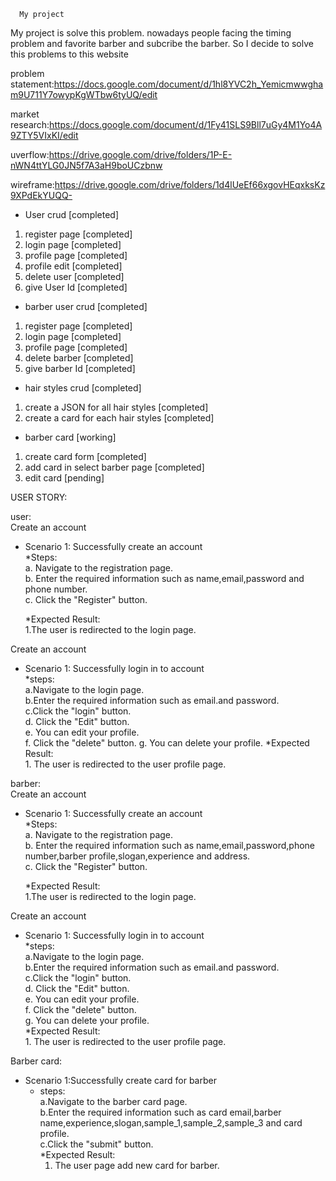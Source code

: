       My project
My project is solve this problem.
nowadays people facing the timing problem and favorite barber and subcribe the barber.
So I decide to solve this problems to this website 

problem statement:https://docs.google.com/document/d/1hl8YVC2h_Yemicmwwgham9U711Y7owypKgWTbw6tyUQ/edit


market research:https://docs.google.com/document/d/1Fy41SLS9Bll7uGy4M1Yo4A9ZTY5VIxKI/edit


uverflow:https://drive.google.com/drive/folders/1P-E-nWN4ttYLG0JN5f7A3aH9boUCzbnw

wireframe:https://drive.google.com/drive/folders/1d4lUeEf66xgovHEqxksKz9XPdEkYUQQ-

* User crud [completed]
1. register page [completed]
2. login page [completed]
3. profile page [completed]
4. profile edit [completed]
5. delete user [completed]
6. give User Id [completed]

* barber user crud [completed]
1. register page [completed]
2. login page [completed]
3. profile page [completed]
4. delete barber [completed]
5. give barber Id [completed]

* hair styles crud [completed]
1. create a JSON for all hair styles [completed]
2. create a card for each hair styles [completed]

* barber card [working]
1. create card form [completed]
2. add card in select barber page [completed]
3. edit card [pending]





USER STORY:   

user:  
Create an account    
* Scenario 1: Successfully create an account  
   *Steps:    
          a. Navigate to the registration page.  
          b. Enter the required information such as name,email,password and phone number.   
          c. Click the "Register" button.  
         
   *Expected Result:   
          1.The user is redirected to the login page.   
          
Create an account   
* Scenario 1: Successfully login in to account   
    *steps:   
      a.Navigate to the login page.   
      b.Enter the required information such as email.and password.   
      c.Click the "login" button.  
      d. Click the "Edit" button.   
      e. You can edit your profile.  
      f. Click the "delete" button.
      g. You can delete your profile.
    *Expected Result:   
      1. The user is redirected to the user profile page.   

barber:    
Create an account   
* Scenario 1: Successfully create an account   
   *Steps:    
          a. Navigate to the registration page.    
          b. Enter the required information such as name,email,password,phone number,barber profile,slogan,experience and address.    
          c. Click the "Register" button. 
             
   *Expected Result:     
          1.The user is redirected to the login page.     
          
Create an account   
* Scenario 1: Successfully login in to account    
    *steps:    
      a.Navigate to the login page.   
      b.Enter the required information such as email.and password.    
      c.Click the "login" button.    
      d. Click the "Edit" button.        
      e. You can edit your profile.      
      f. Click the "delete" button.     
      g. You can delete your profile.   
    *Expected Result:   
      1. The user is redirected to the user profile page.    
      
Barber card:    
* Scenario 1:Successfully create card for barber    
   * steps:    
      a.Navigate to the barber card page.   
      b.Enter the required information such as  card email,barber name,experience,slogan,sample_1,sample_2,sample_3 and card profile.   
      c.Click the "submit" button.    
   *Expected Result:    
      1. The user page add new card for barber.    

